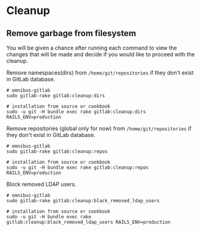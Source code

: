 # Cleanup

## Remove garbage from filesystem

You will be given a chance after running each command to view the changes that will be made and decide if you would like to proceed with the cleanup.

Remove namespaces(dirs) from `/home/git/repositories` if they don't exist in GitLab database.

```
# omnibus-gitlab
sudo gitlab-rake gitlab:cleanup:dirs

# installation from source or cookbook
sudo -u git -H bundle exec rake gitlab:cleanup:dirs RAILS_ENV=production
```

Remove repositories (global only for now) from `/home/git/repositories` if they don't exist in GitLab database.

```
# omnibus-gitlab
sudo gitlab-rake gitlab:cleanup:repos

# installation from source or cookbook
sudo -u git -H bundle exec rake gitlab:cleanup:repos RAILS_ENV=production
```

Block removed LDAP users.

```
# omnibus-gitlab
sudo gitlab-rake gitlab:cleanup:black_removed_ldap_users

# installation from source or cookbook
sudo -u git -H bundle exec rake gitlab:cleanup:black_removed_ldap_users RAILS_ENV=production
```
